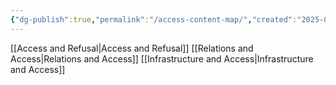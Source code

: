 ```yaml
---
{"dg-publish":true,"permalink":"/access-content-map/","created":"2025-05-06T22:35:57.950+08:00"}
---
```




[[Access and Refusal\|Access and Refusal]]
[[Relations and Access\|Relations and Access]]
[[Infrastructure and Access\|Infrastructure and Access]]